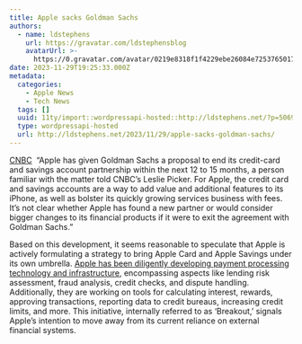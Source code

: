 ```yaml
---
title: Apple sacks Goldman Sachs
authors:
  - name: ldstephens
    url: https://gravatar.com/ldstephensblog
    avatarUrl: >-
      https://0.gravatar.com/avatar/0219e8318f1f4229ebe26084e7253765017f43ca0c631be37dc6d0b8ad6e40a4?s=96&d=identicon&r=G
date: 2023-11-29T19:25:33.000Z
metadata:
  categories:
    - Apple News
    - Tech News
  tags: []
  uuid: 11ty/import::wordpressapi-hosted::http://ldstephens.net/?p=5069
  type: wordpressapi-hosted
  url: http://ldstephens.net/2023/11/29/apple-sacks-goldman-sachs/
---
```

[CNBC](https://www.cnbc.com/2023/11/28/apple-is-trying-to-unwind-its-goldman-sachs-credit-card-partnership.html)  “Apple has given Goldman Sachs a proposal to end its credit-card and savings account partnership within the next 12 to 15 months, a person familiar with the matter told CNBC’s Leslie Picker. For Apple, the credit card and savings accounts are a way to add value and additional features to its iPhone, as well as bolster its quickly growing services business with fees. It’s not clear whether Apple has found a new partner or would consider bigger changes to its financial products if it were to exit the agreement with Goldman Sachs.”

Based on this development, it seems reasonable to speculate that Apple is actively formulating a strategy to bring Apple Card and Apple Savings under its own umbrella. [Apple has been diligently developing payment processing technology and infrastructure](https://www.macrumors.com/2022/03/30/apple-in-house-payment-processing/), encompassing aspects like lending risk assessment, fraud analysis, credit checks, and dispute handling. Additionally, they are working on tools for calculating interest, rewards, approving transactions, reporting data to credit bureaus, increasing credit limits, and more. This initiative, internally referred to as ‘Breakout,’ signals Apple’s intention to move away from its current reliance on external financial systems.